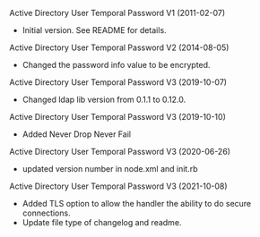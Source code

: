 Active Directory User Temporal Password V1 (2011-02-07)
* Initial version.  See README for details.

Active Directory User Temporal Password V2 (2014-08-05)
* Changed the password info value to be encrypted.

Active Directory User Temporal Password V3 (2019-10-07)
* Changed ldap lib version from 0.1.1 to 0.12.0.

Active Directory User Temporal Password V3 (2019-10-10)
* Added Never Drop Never Fail

Active Directory User Temporal Password V3 (2020-06-26)
* updated version number in node.xml and init.rb

Active Directory User Temporal Password V3 (2021-10-08)
* Added TLS option to allow the handler the ability to do secure connections.
* Update file type of changelog and readme.
